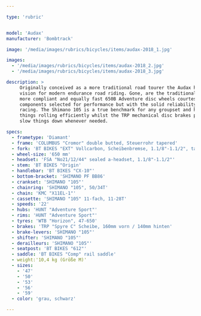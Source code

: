 ```yaml
---

type: 'rubric'


model: 'Audax'
manufacturer: 'Bombtrack'

image: '/media/images/rubrics/bicycles/items/audax-2018_1.jpg'

images:
  - '/media/images/rubrics/bicycles/items/audax-2018_2.jpg'
  - '/media/images/rubrics/bicycles/items/audax-2018_3.jpg'

description: >
     Originally conceived as a more traditional road tourer the Audax has been transformed into a 
     vision for modern endurance road riding. Gone, are the traditional 700c wheels in favor of the 
     more compliant and equally fast 650B Adventure disc wheels courtesy of Hunt. The Audax uses 
     components selected for performance but with the solid reliability required for endurance 
     racing. The Shimano 105 is a true benchmark for any groupset and here on the Audax it keeps 
     things rolling efficiently whilst the TRP mechanical disc brakes provide plenty of power to 
     slow things down whenever needed.

specs:
  - frametype: 'Diamant'
  - frame: 'COLUMBUS "Cromor" double butted, Steuerrohr tapered'
  - fork: 'BT BIKES "EXT" Vollcarbon, Scheibenbremse, 1.1/8"-1.1/2", tapered'
  - wheel-size: '650 mm'
  - headset: 'FSA "No21/12/44" sealed a-headset, 1.1/8"-1.1/2"'
  - stem: 'BT BIKES "Origin'
  - handlebar: 'BT BIKES "CX-10"'
  - bottom-bracket: 'SHIMANO PF BB86'
  - crankset: 'SHIMANO "105"'
  - chainring: 'SHIMANO "105", 50/34T'
  - chain: 'KMC "X11EL-1"'
  - cassette: 'SHIMANO "105" 11-fach, 11-28T'
  - speeds: '22'
  - hubs: 'HUNT "Adventure Sport"'
  - rims: 'HUNT "Adventure Sport"'
  - tyres: 'WTB "Horizon", 47-650'
  - brakes: 'TRP "Spyre C" Scheibe, 160mm vorn / 140mm hinten'
  - brake-levers: 'SHIMANO "105"'
  - shifter: 'SHIMANO "105"'
  - derailleurs: 'SHIMANO "105"'
  - seatpost: 'BT BIKES "612"'
  - saddle: 'BT BIKES "Comp" rail saddle'
  - weight:'10,4 kg (Größe M)'
  - sizes:
    - '47'
    - '50'
    - '53'
    - '56'
    - '59'
  - color: 'grau, schwarz'

---
```


